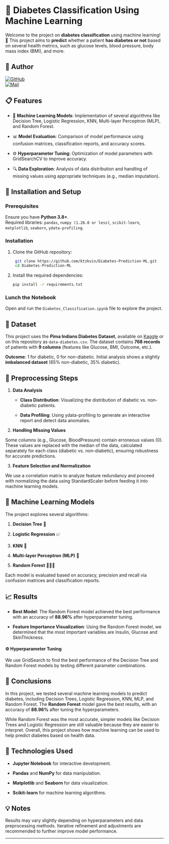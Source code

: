 # 🧠 Diabetes Classification Using Machine Learning

Welcome to the project on **diabetes classification** using machine learning! 
🚀 This project aims to **predict** whether a patient **has diabetes or not** based on several health metrics, such as glucose levels, blood pressure, body mass index (BMI), and more.

## 👤 Author
[![GitHub](https://img.shields.io/badge/GitHub-ktzkvin-blue?logo=github&style=flat-square)](https://github.com/ktzkvin)  
[![Mail](https://img.shields.io/badge/Email-kevin.kurtz@efrei.net-blue?logo=gmail&style=flat-square)](mailto:kevin.kurtz@efrei.net)


## 📋 Features

- 🤖 **Machine Learning Models**: Implementation of several algorithms like Decision Tree, Logistic Regression, KNN, Multi-layer Perceptron (MLP), and Random Forest.

- 📊 **Model Evaluation**: Comparison of model performance using confusion matrices, classification reports, and accuracy scores.

- ⚙️ **Hyperparameter Tuning**: Optimization of model parameters with GridSearchCV to improve accuracy.

- 🔍 **Data Exploration**: Analysis of data distribution and handling of missing values using appropriate techniques (e.g., median imputation).

## 🚀 Installation and Setup

### Prerequisites

Ensure you have **Python 3.8+**. <br>
Required libraries: `pandas`, `numpy (1.26.0 or less)`, `scikit-learn`, `matplotlib`, `seaborn`, `ydata-profiling`.

### Installation

1. Clone the GitHub repository:

   ```bash
    git clone https://github.com/ktzkvin/Diabetes-Prediction-ML.git
    cd Diabetes-Prediction-ML

2. Install the required dependencies:

   ```bash
   pip install -r requirements.txt

### Lunch the Notebook

Open and run the `Diabetes_Classification.ipynb` file to explore the project.

## 💾 Dataset

This project uses the **Pima Indians Diabetes Dataset**, available on [Kaggle](https://www.kaggle.com/datasets/uciml/pima-indians-diabetes-database) or on this repository as `data-diabetes.csv`. The dataset contains **768 records** of patients with **9 columns** (features like Glucose, BMI, Outcome, etc.).

**Outcome**: 1 for diabetic, 0 for non-diabetic.
Initial analysis shows a slightly **imbalanced dataset** (65% non-diabetic, 35% diabetic).

## 🔧 Preprocessing Steps
1. **Data Analysis**

    - **Class Distribution**: Visualizing the distribution of diabetic vs. non-diabetic patients.

    - **Data Profiling**: Using ydata-profiling to generate an interactive report and detect data anomalies.

2. **Handling Missing Values** 

Some columns (e.g., Glucose, BloodPressure) contain erroneous values (0). These values are replaced with the median of the data, calculated separately for each class (diabetic vs. non-diabetic), ensuring robustness for accurate predictions.

3. **Feature Selection and Normalization**

We use a correlation matrix to analyze feature redundancy and proceed with normalizing the data using StandardScaler before feeding it into machine learning models.

## 🤖 Machine Learning Models
The project explores several algorithms:

1. **Decision Tree** 🌳

2. **Logistic Regression** 📈

3. **KNN** 📍

4. **Multi-layer Perceptron (MLP)** 🧠

5. **Random Forest** 🌳🌲🌳

Each model is evaluated based on accuracy, precision and recall via confusion matrices and classification reports.

## 📈 Results

- **Best Model**: The Random Forest model achieved the best performance with an accuracy of **88.96%** after hyperparameter tuning.

- **Feature Importance Visualization**: Using the Random Forest model, we determined that the most important variables are Insulin, Glucose and SkinThickness.

#### ⚙️ Hyperparameter Tuning

We use GridSearch to find the best performance of the Decision Tree and Random Forest models by testing different parameter combinations.


## 🧠 Conclusions
In this project, we tested several machine learning models to predict diabetes, including Decision Trees, Logistic Regression, KNN, MLP, and Random Forest. The **Random Forest** model gave the best results, with an accuracy of **88.96%** after tuning the hyperparameters.

While Random Forest was the most accurate, simpler models like Decision Trees and Logistic Regression are still valuable because they are easier to interpret. Overall, this project shows how machine learning can be used to help predict diabetes based on health data.


## 🔧 Technologies Used
- **Jupyter Notebook** for interactive development.

- **Pandas** and **NumPy** for data manipulation.

- **Matplotlib** and **Seaborn** for data visualization.

- **Scikit-learn** for machine learning algorithms.

## 💡 Notes
Results may vary slightly depending on hyperparameters and data preprocessing methods. Iterative refinement and adjustments are recommended to further improve model performance.

---